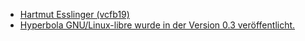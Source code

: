 * [Hartmut Esslinger (vcfb19)](https://cdn.media.ccc.de/events/vcfb/2019/h264-hd/vcfb19-124-deu-Hartmut_Esslinger_hd.mp4)
* [Hyperbola GNU/Linux-libre wurde in der Version 0.3 veröffentlicht.](https://www.pro-linux.de/news/1/27508/hyperbola-gnulinux-libre-gibt-milky-way-v03-frei.html)
